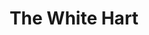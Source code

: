 ---
title: The White Hart
address: 78 Mercer Row, Louth
hasParking: true
hasOutdoorSeating: true
dogFriendly: true
servesFood: true
liveMusic: false
hasPoolTable: true
image: https://images.unsplash.com/photo-1514933651103-005eec06c04b?ixlib=rb-4.0.3&ixid=M3wxMjA3fDB8MHxwaG90by1wYWdlfHx8fGVufDB8fHx8fA%3D%3D&auto=format&fit=crop&w=1374&q=80
description: A historic coaching inn with a large beer garden and ample parking. Family-friendly with a great selection of local beers. Welcomes dogs in the bar area and garden.
--- 